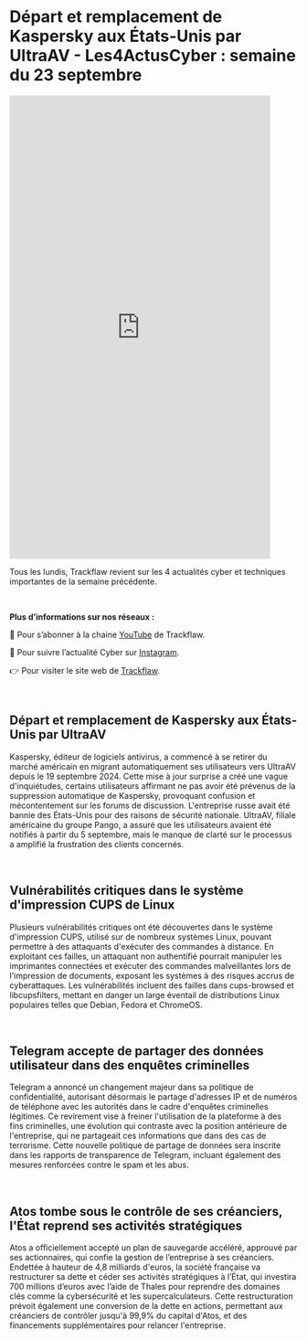 # Départ et remplacement de Kaspersky aux États-Unis par UltraAV - Les4ActusCyber : semaine du 23 septembre

    
<div class="flex-container">
   <div class="flex-items">
   <iframe width="456" height="811" src="https://www.youtube.com/embed/dNtT0KBudec" title="Départ et remplacement de Kaspersky aux États-Unis par UltraAV - #Les4ActusCyber : semaine du 23 septembre" frameborder="0" allow="accelerometer; autoplay; clipboard-write; encrypted-media; gyroscope; picture-in-picture; web-share" allowfullscreen></iframe>
   </div>

   <div class="flex-items">
      <p>Tous les lundis, Trackflaw revient sur les 4 actualités cyber et techniques importantes de la semaine précédente.</p>
      <br>
      <p><strong>Plus d’informations sur nos réseaux :</strong></p>
      <p>🔴 Pour s’abonner à la chaine <a href="https://www.youtube.com/@trackflaw" target="_blank" rel="noopener noreffer ">YouTube</a> de Trackflaw.</p>
      <p>📸 Pour suivre l’actualité Cyber sur <a href="https://www.instagram.com/trackflaw/" target="_blank" rel="noopener noreffer ">Instagram</a>.</p>
      <p>👉 Pour visiter le site web de <a href="https://trackflaw.com" target="_blank" rel="noopener noreffer ">Trackflaw</a>.</p>
   </div>
</div>

    
<br>

## Départ et remplacement de Kaspersky aux États-Unis par UltraAV

Kaspersky, éditeur de logiciels antivirus, a commencé à se retirer du marché américain en migrant automatiquement ses utilisateurs vers UltraAV depuis le 19 septembre 2024. Cette mise à jour surprise a créé une vague d'inquiétudes, certains utilisateurs affirmant ne pas avoir été prévenus de la suppression automatique de Kaspersky, provoquant confusion et mécontentement sur les forums de discussion. L'entreprise russe avait été bannie des États-Unis pour des raisons de sécurité nationale.
UltraAV, filiale américaine du groupe Pango, a assuré que les utilisateurs avaient été notifiés à partir du 5 septembre, mais le manque de clarté sur le processus a amplifié la frustration des clients concernés.


<br>

## Vulnérabilités critiques dans le système d'impression CUPS de Linux

Plusieurs vulnérabilités critiques ont été découvertes dans le système d'impression CUPS, utilisé sur de nombreux systèmes Linux, pouvant permettre à des attaquants d'exécuter des commandes à distance. En exploitant ces failles, un attaquant non authentifié pourrait manipuler les imprimantes connectées et exécuter des commandes malveillantes lors de l'impression de documents, exposant les systèmes à des risques accrus de cyberattaques.
Les vulnérabilités incluent des failles dans cups-browsed et libcupsfilters, mettant en danger un large éventail de distributions Linux populaires telles que Debian, Fedora et ChromeOS.


<br>

## Telegram accepte de partager des données utilisateur dans des enquêtes criminelles

Telegram a annoncé un changement majeur dans sa politique de confidentialité, autorisant désormais le partage d'adresses IP et de numéros de téléphone avec les autorités dans le cadre d'enquêtes criminelles légitimes. Ce revirement vise à freiner l'utilisation de la plateforme à des fins criminelles, une évolution qui contraste avec la position antérieure de l'entreprise, qui ne partageait ces informations que dans des cas de terrorisme.
Cette nouvelle politique de partage de données sera inscrite dans les rapports de transparence de Telegram, incluant également des mesures renforcées contre le spam et les abus.


<br>

## Atos tombe sous le contrôle de ses créanciers, l'État reprend ses activités stratégiques

Atos a officiellement accepté un plan de sauvegarde accéléré, approuvé par ses actionnaires, qui confie la gestion de l’entreprise à ses créanciers. Endettée à hauteur de 4,8 milliards d'euros, la société française va restructurer sa dette et céder ses activités stratégiques à l’État, qui investira 700 millions d’euros avec l’aide de Thales pour reprendre des domaines clés comme la cybersécurité et les supercalculateurs.
Cette restructuration prévoit également une conversion de la dette en actions, permettant aux créanciers de contrôler jusqu'à 99,9% du capital d'Atos, et des financements supplémentaires pour relancer l'entreprise.


